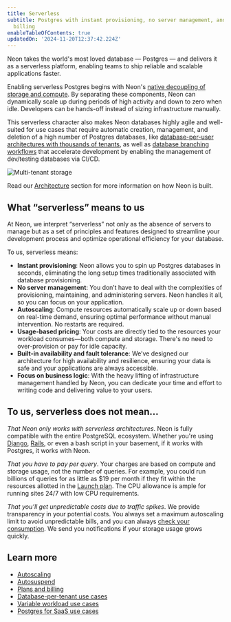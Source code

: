 ```yaml
---
title: Serverless
subtitle: Postgres with instant provisioning, no server management, and pay-per-usage
  billing
enableTableOfContents: true
updatedOn: '2024-11-20T12:37:42.224Z'
---
```


Neon takes the world's most loved database &#8212; Postgres &#8212; and delivers it as a serverless platform, enabling teams to ship reliable and scalable applications faster.

Enabling serverless Postgres begins with Neon's [native decoupling of storage and compute](https://neon.tech/blog/architecture-decisions-in-neon). By separating these components, Neon can dynamically scale up during periods of high activity and down to zero when idle. Developers can be hands-off instead of sizing infrastructure manually.

This serverless character also makes Neon databases highly agile and well-suited for use cases that require automatic creation, management, and deletion of a high number of Postgres databases, like [database-per-user architectures with thousands of tenants](https://neon.tech/use-cases/database-per-tenant), as well as [database branching workflows](https://neon.tech/flow) that accelerate development by enabling the management of dev/testing databases via CI/CD.

![Multi-tenant storage](/docs/introduction/multi_tenant_storage.png)

Read our [Architecture](/docs/introduction/architecture-overview) section for more information on how Neon is built.

## What “serverless” means to us

At Neon, we interpret “serverless” not only as the absence of servers to manage but as a set of principles and features designed to streamline your development process and optimize operational efficiency for your database.

To us, serverless means:

- **Instant provisioning**: Neon allows you to spin up Postgres databases in seconds, eliminating the long setup times traditionally associated with database provisioning.
- **No server management**: You don’t have to deal with the complexities of provisioning, maintaining, and administering servers. Neon handles it all, so you can focus on your application.
- **Autoscaling**: Compute resources automatically scale up or down based on real-time demand, ensuring optimal performance without manual intervention. No restarts are required.
- **Usage-based pricing**: Your costs are directly tied to the resources your workload consumes—both compute and storage. There's no need to over-provision or pay for idle capacity.
- **Built-in availability and fault tolerance**: We’ve designed our architecture for high availability and resilience, ensuring your data is safe and your applications are always accessible.
- **Focus on business logic**: With the heavy lifting of infrastructure management handled by Neon, you can dedicate your time and effort to writing code and delivering value to your users.

## To us, serverless does not mean…

_That Neon only works with serverless architectures_. Neon is fully compatible with the entire PostgreSQL ecosystem. Whether you're using [Django](/docs/guides/django), [Rails](/docs/guides/ruby-on-rails), or even a bash script in your basement, if it works with Postgres, it works with Neon.

_That you have to pay per query_. Your charges are based on compute and storage usage, not the number of queries. For example, you could run billions of queries for as little as $19 per month if they fit within the resources allotted in the [Launch plan](/docs/introduction/plans#launch). The CPU allowance is ample for running sites 24/7 with low CPU requirements.

_That you’ll get unpredictable costs due to traffic spikes_. We provide transparency in your potential costs. You always set a maximum autoscaling limit to avoid unpredictable bills, and you can always [check your consumption](/docs/introduction/monitor-usage). We send you notifications if your storage usage grows quickly.

## Learn more

- [Autoscaling](/docs/introduction/autoscaling)
- [Autosuspend](/docs/introduction/auto-suspend)
- [Plans and billing](/docs/introduction/about-billing)
- [Database-per-tenant use cases](https://neon.tech/use-cases/database-per-tenant)
- [Variable workload use cases](https://neon.tech/variable-load)
- [Postgres for SaaS use cases](https://neon.tech/use-cases/postgres-for-saas)
